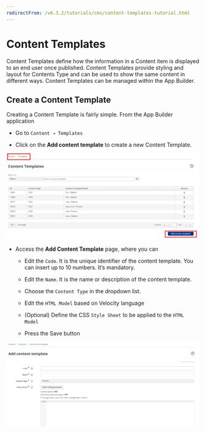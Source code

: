 ```yaml
--- 
redirectFrom: /v6.3.2/tutorials/cms/content-templates-tutorial.html
---
```


# Content Templates

Content Templates define how the information in a Content item is displayed to an end user once published. Content Templates provide styling and layout for Contents Type and can be used to show the same content in different ways. Content Templates can be managed within the App Builder.

## Create a Content Template

Creating a Content Template is fairly simple. From the App Builder
application

-   Go to `Content → Templates`

-   Click on the **Add content template** to create a new Content
    Template.

![image](./img/ContentTemplate1.png)

-   Access the **Add Content Template** page, where you can

    -   Edit the `Code`. It is the unique identifier of the content template.
        You can insert up to 10 numbers. It’s mandatory.

    -   Edit the `Name`. It is the name or description of the content
        template.

    -   Choose the `Content Type` in the dropdown list.

    -   Edit the `HTML Model` based on Velocity language

    -   (Optional) Define the CSS `Style Sheet` to be applied to the `HTML Model`

    -   Press the Save button

![image](./img/ContentTemplate2.png)

